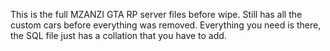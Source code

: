 This is the full MZANZI GTA RP server files before wipe. Still has all the custom cars before everything was removed. Everything you need is there, the SQL file just has a collation that you have to add.